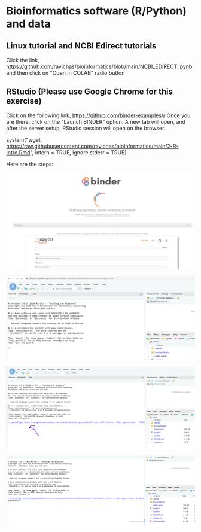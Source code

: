 # Bioinformatics software (R/Python) and data

## Linux tutorial and NCBI Edirect tutorials
Click the link, https://github.com/ravichas/bioinformatics/blob/main/NCBI_EDIRECT.ipynb 
and then click on "Open in COLAB" radio button 

## RStudio (Please use Google Chrome for this exercise)
Click on the following link, https://github.com/binder-examples/r
Once you are there, click on the "Launch BINDER" option. A new tab will open, and after the server setup, RStudio session will open on the browser. 

system("wget https://raw.githubusercontent.com/ravichas/bioinformatics/main/2-R-Intro.Rmd", intern = TRUE, ignore.stderr = TRUE)

Here are the steps: 

 ![Go to binder-examples link](Img/RStudioBinderLaunch1.png)
 
 ![Go to binder-examples link](Img/RStudioBinderLaunch2.png)
 
 
 ![Go to binder-examples link](Img/RStudioBinderLaunch3.png)
 
 ![Go to binder-examples link](Img/RStudioBinderLaunch4.png)
 
